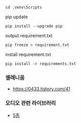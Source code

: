 ```shell
cd .venv\Scripts
```

pip update
```shell
pip install --upgrade pip
```

output requirement.txt
```shell
pip freeze > requirement.txt
```

install requirement.txt
```shell
pip install -r requirements.txt
```

### 셀레니움
- https://0433.tistory.com/41

### 오디오 관련 라이브러리
- [5종](https://richwind.co.kr/174)